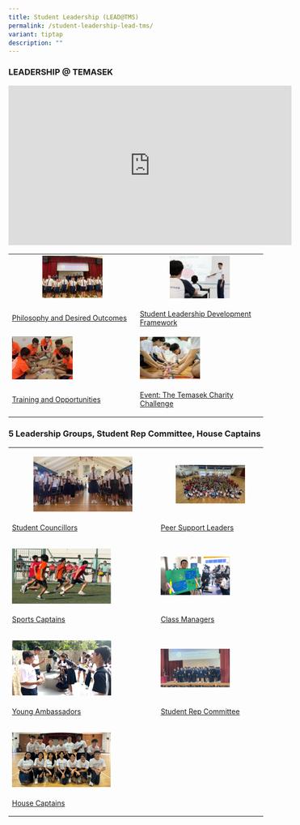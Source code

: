 ```yaml
---
title: Student Leadership (LEAD@TMS)
permalink: /student-leadership-lead-tms/
variant: tiptap
description: ""
---
```

<h3>LEADERSHIP @ TEMASEK</h3>
<div class="iframe-wrapper">
<iframe height="315" width="560" allowfullscreen="true" frameborder="0" src="https://www.youtube.com/embed/s3SH-8tZFTg"></iframe>
</div>
<table style="minWidth: 50px">
<colgroup>
<col>
<col>
</colgroup>
<tbody>
<tr>
<th rowspan="1" colspan="1">
<div class="isomer-image-wrapper">
<img style="width: 50%;" height="auto" width="100%" src="/images/philosophy%20and%20desired%20outcomes.png">
</div>
</th>
<th rowspan="1" colspan="1">
<div class="isomer-image-wrapper">
<img style="width: 50%;" height="auto" width="100%" src="/images/student%20leadership%20framework.png">
</div>
</th>
</tr>
<tr>
<td rowspan="1" colspan="1">
<p><a href="/student-leadership/philosophy-and-desired-outcomes/" rel="noopener noreferrer nofollow" target="_blank">Philosophy and Desired Outcomes</a>
</p>
</td>
<td rowspan="1" colspan="1">
<p><a href="/student-leadership/student-leadership-development-framework/" rel="noopener noreferrer nofollow" target="_blank">Student Leadership Development Framework</a>
</p>
</td>
</tr>
<tr>
<td rowspan="1" colspan="1">
<div class="isomer-image-wrapper">
<img style="width: 50%;" height="auto" width="100%" src="/images/training%20and%20opportunities.png">
</div>
</td>
<td rowspan="1" colspan="1">
<div class="isomer-image-wrapper">
<img style="width: 50%;" height="auto" width="100%" src="/images/temasek%20charity%20challenge.png">
</div>
</td>
</tr>
<tr>
<td rowspan="1" colspan="1">
<p><a href="/student-leadership/leadership-training-and-opportunities/" rel="noopener noreferrer nofollow" target="_blank">Training and Opportunities</a>
</p>
</td>
<td rowspan="1" colspan="1">
<p><a href="/student-leadership/event-the-temasek-charity-challenge/" rel="noopener noreferrer nofollow" target="_blank">Event: The Temasek Charity Challenge</a>
</p>
</td>
</tr>
</tbody>
</table>
<h3>5 Leadership Groups, Student Rep Committee, House Captains</h3>
<table style="minWidth: 50px">
<colgroup>
<col>
<col>
</colgroup>
<tbody>
<tr>
<th rowspan="1" colspan="1">
<p></p>
<div class="isomer-image-wrapper">
<img style="width: 70%;" height="auto" width="100%" alt="" src="/images/2024_Student_Councillors.png">
</div>
</th>
<th rowspan="1" colspan="1">
<p></p>
<div class="isomer-image-wrapper">
<img style="width: 70%;" height="auto" width="100%" alt="" src="/images/2024_Peer_Suport_Leader.png">
</div>
</th>
</tr>
<tr>
<td rowspan="1" colspan="1">
<p><a href="/student-leadership/student-councillors/" rel="noopener noreferrer nofollow" target="_blank">Student Councillors</a>
</p>
</td>
<td rowspan="1" colspan="1">
<p><a href="/student-leadership/peer-support-leaders/" rel="noopener noreferrer nofollow" target="_blank">Peer Support Leaders</a>
</p>
</td>
</tr>
<tr>
<td rowspan="1" colspan="1">
<p></p>
<div class="isomer-image-wrapper">
<img style="width: 70%;" height="auto" width="100%" alt="" src="/images/2024_Sports_Captain.png">
</div>
</td>
<td rowspan="1" colspan="1">
<p></p>
<div class="isomer-image-wrapper">
<img style="width: 70%;" height="auto" width="100%" alt="" src="/images/2024_Class_Managers.png">
</div>
</td>
</tr>
<tr>
<td rowspan="1" colspan="1">
<p><a href="/student-leadership/sports-captains/" rel="noopener noreferrer nofollow" target="_blank">Sports Captains</a>
</p>
</td>
<td rowspan="1" colspan="1">
<p><a href="/student-leadership/class-managers/" rel="noopener noreferrer nofollow" target="_blank">Class Managers</a>
</p>
</td>
</tr>
<tr>
<td rowspan="1" colspan="1">
<p></p>
<div class="isomer-image-wrapper">
<img style="width: 70%;" height="auto" width="100%" alt="" src="/images/2024_Young_Ambassador.png">
</div>
</td>
<td rowspan="1" colspan="1">
<p></p>
<div class="isomer-image-wrapper">
<img style="width: 70%;" height="auto" width="100%" alt="" src="/images/2024_SRC.png">
</div>
</td>
</tr>
<tr>
<td rowspan="1" colspan="1">
<p><a href="/student-leadership/young-ambassadors/" rel="noopener noreferrer nofollow" target="_blank">Young Ambassadors</a>
</p>
</td>
<td rowspan="1" colspan="1">
<p><a href="/student-leadership/student-representative-committee/" rel="noopener noreferrer nofollow" target="_blank">Student Rep Committee</a>
</p>
</td>
</tr>
<tr>
<td rowspan="1" colspan="1">
<p></p>
<div class="isomer-image-wrapper">
<img style="width: 70%;" height="auto" width="100%" alt="" src="/images/2024_House_Captains.png">
</div>
</td>
<td rowspan="1" colspan="1">
<p></p>
</td>
</tr>
<tr>
<td rowspan="1" colspan="1">
<p><a href="/student-leadership/house-captains/" rel="noopener nofollow" target="_blank">House Captains</a>
</p>
</td>
<td rowspan="1" colspan="1">
<p></p>
</td>
</tr>
</tbody>
</table>
<p></p>